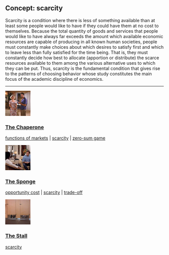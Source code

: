 ## Concept: scarcity

Scarcity is a condition where there is less of something available than at least some people would like to have if they could have them at no cost to themselves. Because the total quantity of goods and services that people would like to have always far exceeds the amount which available economic resources are capable of producing in all known human societies, people must constantly make choices about which desires to satisfy first and which to leave less than fully satisfied for the time being. That is, they must constantly decide how best to allocate (apportion or distribute) the scarce resources available to them among the various alternative uses to which they can be put. Thus, scarcity is the fundamental condition that gives rise to the patterns of choosing behavior whose study constitutes the main focus of the academic discipline of economics.

<hr>
<div class="clip-listing">
<img src="media/icons/chaperone.jpg" alt="The Chaperone icon">

### [The Chaperone](/clip/55/)

[functions of markets](/concept/functions-of-markets/) | [scarcity](/concept/scarcity/) | [zero-sum game](/concept/zero-sum-game/)
</div>

<div class="clip-listing">
<img src="media/icons/sponge_clip1.jpg" alt="The Sponge icon">

### [The Sponge](/clip/68/)

[opportunity cost](/concept/opportunity-cost/) | [scarcity](/concept/scarcity/) | [trade-off](/concept/trade-off/)
</div>

<div class="clip-listing">
<img src="media/icons/stall.jpg" alt="The Stall icon">

### [The Stall](/clip/47/)

[scarcity](/concept/scarcity/)
</div>

